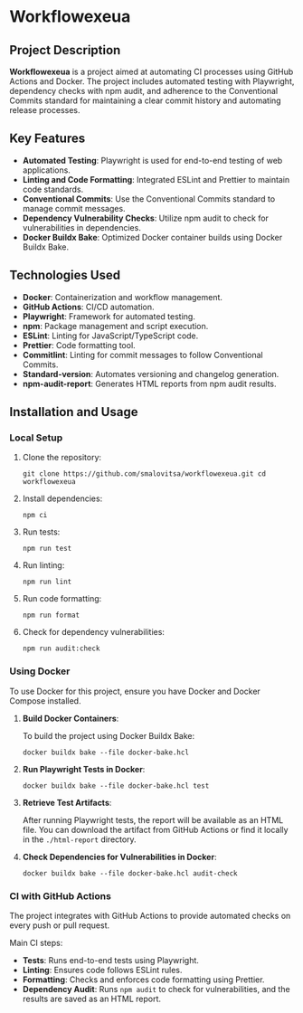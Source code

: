 # Workflowexeua

## Project Description

**Workflowexeua** is a project aimed at automating CI processes using GitHub Actions and Docker. The project includes automated testing with Playwright, dependency checks with npm audit, and adherence to the Conventional Commits standard for maintaining a clear commit history and automating release processes.

## Key Features

- **Automated Testing**: Playwright is used for end-to-end testing of web applications.
- **Linting and Code Formatting**: Integrated ESLint and Prettier to maintain code standards.
- **Conventional Commits**: Use the Conventional Commits standard to manage commit messages.
- **Dependency Vulnerability Checks**: Utilize npm audit to check for vulnerabilities in dependencies.
- **Docker Buildx Bake**: Optimized Docker container builds using Docker Buildx Bake.

## Technologies Used

- **Docker**: Containerization and workflow management.
- **GitHub Actions**: CI/CD automation.
- **Playwright**: Framework for automated testing.
- **npm**: Package management and script execution.
- **ESLint**: Linting for JavaScript/TypeScript code.
- **Prettier**: Code formatting tool.
- **Commitlint**: Linting for commit messages to follow Conventional Commits.
- **Standard-version**: Automates versioning and changelog generation.
- **npm-audit-report**: Generates HTML reports from npm audit results.


## Installation and Usage

### Local Setup

1.  Clone the repository:
    
    `git clone https://github.com/smalovitsa/workflowexeua.git
    cd workflowexeua` 
    
2.  Install dependencies:
    
    `npm ci` 
    
3.  Run tests:
   
    `npm run test` 
    
4.  Run linting:

    `npm run lint` 
    
5.  Run code formatting:

    `npm run format` 
    
6.  Check for dependency vulnerabilities:

    `npm run audit:check` 
    

### Using Docker

To use Docker for this project, ensure you have Docker and Docker Compose installed.

1.  **Build Docker Containers**:
    
    To build the project using Docker Buildx Bake:

    `docker buildx bake --file docker-bake.hcl` 
    
2.  **Run Playwright Tests in Docker**:

    `docker buildx bake --file docker-bake.hcl test` 
    
3.  **Retrieve Test Artifacts**:
    
    After running Playwright tests, the report will be available as an HTML file. You can download the artifact from GitHub Actions or find it locally in the `./html-report` directory.
    
4.  **Check Dependencies for Vulnerabilities in Docker**:
    
    `docker buildx bake --file docker-bake.hcl audit-check` 
    

### CI with GitHub Actions

The project integrates with GitHub Actions to provide automated checks on every push or pull request.

Main CI steps:

-   **Tests**: Runs end-to-end tests using Playwright.
-   **Linting**: Ensures code follows ESLint rules.
-   **Formatting**: Checks and enforces code formatting using Prettier.
-   **Dependency Audit**: Runs `npm audit` to check for vulnerabilities, and the results are saved as an HTML report.
